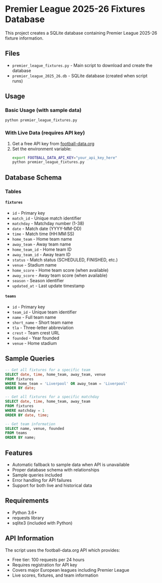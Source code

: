 # Premier League 2025-26 Fixtures Database

This project creates a SQLite database containing Premier League 2025-26 fixture information.

## Files

- `premier_league_fixtures.py` - Main script to download and create the database
- `premier_league_2025_26.db` - SQLite database (created when script runs)

## Usage

### Basic Usage (with sample data)
```bash
python premier_league_fixtures.py
```

### With Live Data (requires API key)
1. Get a free API key from [football-data.org](https://www.football-data.org)
2. Set the environment variable:
   ```bash
   export FOOTBALL_DATA_API_KEY="your_api_key_here"
   python premier_league_fixtures.py
   ```

## Database Schema

### Tables

#### `fixtures`
- `id` - Primary key
- `match_id` - Unique match identifier
- `matchday` - Matchday number (1-38)
- `date` - Match date (YYYY-MM-DD)
- `time` - Match time (HH:MM:SS)
- `home_team` - Home team name
- `away_team` - Away team name
- `home_team_id` - Home team ID
- `away_team_id` - Away team ID
- `status` - Match status (SCHEDULED, FINISHED, etc.)
- `venue` - Stadium name
- `home_score` - Home team score (when available)
- `away_score` - Away team score (when available)
- `season` - Season identifier
- `updated_at` - Last update timestamp

#### `teams`
- `id` - Primary key
- `team_id` - Unique team identifier
- `name` - Full team name
- `short_name` - Short team name
- `tla` - Three-letter abbreviation
- `crest` - Team crest URL
- `founded` - Year founded
- `venue` - Home stadium

## Sample Queries

```sql
-- Get all fixtures for a specific team
SELECT date, time, home_team, away_team, venue 
FROM fixtures 
WHERE home_team = 'Liverpool' OR away_team = 'Liverpool'
ORDER BY date;

-- Get all fixtures for a specific matchday
SELECT date, time, home_team, away_team 
FROM fixtures 
WHERE matchday = 1 
ORDER BY date, time;

-- Get team information
SELECT name, venue, founded 
FROM teams 
ORDER BY name;
```

## Features

- Automatic fallback to sample data when API is unavailable
- Proper database schema with relationships
- Sample queries included
- Error handling for API failures
- Support for both live and historical data

## Requirements

- Python 3.6+
- requests library
- sqlite3 (included with Python)

## API Information

The script uses the football-data.org API which provides:
- Free tier: 100 requests per 24 hours
- Requires registration for API key
- Covers major European leagues including Premier League
- Live scores, fixtures, and team information